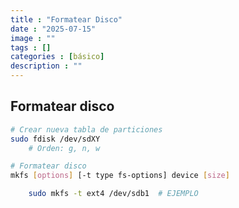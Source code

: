 ```yaml
---
title : "Formatear Disco"
date : "2025-07-15"
image : ""
tags : []
categories : [básico]
description : ""
---
```



## Formatear disco

``` bash
# Crear nueva tabla de particiones 
sudo fdisk /dev/sdXY
	# Orden: g, n, w

# Formatear disco
mkfs [options] [-t type fs-options] device [size]

	sudo mkfs -t ext4 /dev/sdb1  # EJEMPLO
```
